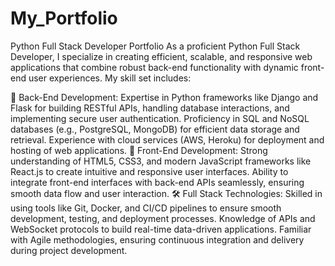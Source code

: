 # My_Portfolio
Python Full Stack Developer Portfolio
As a proficient Python Full Stack Developer, I specialize in creating efficient, scalable, and responsive web applications that combine robust back-end functionality with dynamic front-end user experiences. My skill set includes:

🔧 Back-End Development:
Expertise in Python frameworks like Django and Flask for building RESTful APIs, handling database interactions, and implementing secure user authentication.
Proficiency in SQL and NoSQL databases (e.g., PostgreSQL, MongoDB) for efficient data storage and retrieval.
Experience with cloud services (AWS, Heroku) for deployment and hosting of web applications.
🎨 Front-End Development:
Strong understanding of HTML5, CSS3, and modern JavaScript frameworks like React.js to create intuitive and responsive user interfaces.
Ability to integrate front-end interfaces with back-end APIs seamlessly, ensuring smooth data flow and user interaction.
🛠️ Full Stack Technologies:
Skilled in using tools like Git, Docker, and CI/CD pipelines to ensure smooth development, testing, and deployment processes.
Knowledge of APIs and WebSocket protocols to build real-time data-driven applications.
Familiar with Agile methodologies, ensuring continuous integration and delivery during project development.
